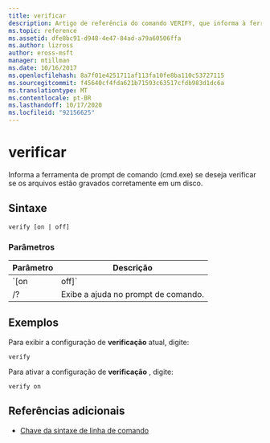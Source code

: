 ```yaml
---
title: verificar
description: Artigo de referência do comando VERIFY, que informa à ferramenta de prompt de comando se os arquivos são gravados corretamente em um disco.
ms.topic: reference
ms.assetid: dfe8bc91-d948-4e47-84ad-a79a60506ffa
ms.author: lizross
author: eross-msft
manager: mtillman
ms.date: 10/16/2017
ms.openlocfilehash: 8a7f01e4251711af113fa10fe8ba110c53727115
ms.sourcegitcommit: f45640cf4fda621b71593c63517cfdb983d1dc6a
ms.translationtype: MT
ms.contentlocale: pt-BR
ms.lasthandoff: 10/17/2020
ms.locfileid: "92156625"
---
```

# <a name="verify"></a>verificar

Informa a ferramenta de prompt de comando (cmd.exe) se deseja verificar se os arquivos estão gravados corretamente em um disco.

## <a name="syntax"></a>Sintaxe

```
verify [on | off]
```

### <a name="parameters"></a>Parâmetros

| Parâmetro | Descrição |
|--|--|
| `[on | off]` | Ativa ou desativa a configuração de **verificação** . |
| /? | Exibe a ajuda no prompt de comando. |

## <a name="examples"></a>Exemplos

Para exibir a configuração de **verificação** atual, digite:

```
verify
```

Para ativar a configuração de **verificação** , digite:

```
verify on
```

## <a name="additional-references"></a>Referências adicionais

- [Chave da sintaxe de linha de comando](command-line-syntax-key.md)
